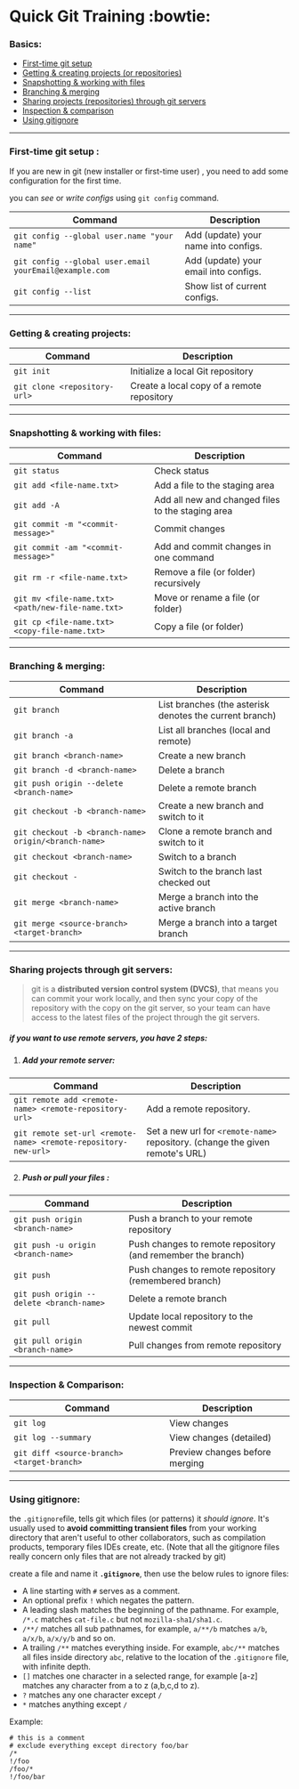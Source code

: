 # Quick Git Training :bowtie:

### Basics:

- [First-time git setup](#first-time-git-setup)
- [Getting & creating projects (or repositories)](#getting--creating-projects)
- [Snapshotting & working with files](#snapshotting--working-with-files)
- [Branching & merging](#branching--merging)
- [Sharing projects (repositories) through git servers](#sharing-projects-through-git-servers)
- [Inspection & comparison](#inspection--comparison)
- [Using gitignore](#using-gitignore)

---

### First-time git setup :

If you are new in git (new installer or first-time user) , you need to add some configuration for the first time.

you can *see* or *write* *configs* using `git config` command.

| Command | Description |
| ------- | ----------- |
| `git config --global user.name "your name"` | Add (update) your name into configs. |
| `git config --global user.email yourEmail@example.com` | Add (update) your email into configs. |
| `git config --list` | Show list of current configs. |

---

### Getting & creating projects:

| Command | Description |
| ------- | ----------- |
| `git init` | Initialize a local Git repository |
| `git clone <repository-url>` | Create a local copy of a remote repository |

---

### Snapshotting & working with files:

| Command | Description |
| ------- | ----------- |
| `git status` | Check status |
| `git add <file-name.txt>` | Add a file to the staging area |
| `git add -A` | Add all new and changed files to the staging area |
| `git commit -m "<commit-message>"` | Commit changes |
| `git commit -am "<commit-message>"` | Add and commit changes in one command |
| `git rm -r <file-name.txt>` | Remove a file (or folder) recursively |
| `git mv <file-name.txt>` `<path/new-file-name.txt>` | Move or rename a file (or folder) |
| `git cp <file-name.txt> <copy-file-name.txt>` | Copy a file (or folder) |

---

### Branching & merging:

| Command | Description |
| ------- | ----------- |
| `git branch` | List branches (the asterisk denotes the current branch) |
| `git branch -a` | List all branches (local and remote) |
| `git branch <branch-name>` | Create a new branch |
| `git branch -d <branch-name>` | Delete a branch |
| `git push origin --delete <branch-name>` | Delete a remote branch |
| `git checkout -b <branch-name>` | Create a new branch and switch to it |
| `git checkout -b <branch-name> origin/<branch-name>` | Clone a remote branch and switch to it |
| `git checkout <branch-name>` | Switch to a branch |
| `git checkout -` | Switch to the branch last checked out |
| `git merge <branch-name>` | Merge a branch into the active branch |
| `git merge <source-branch> <target-branch>` | Merge a branch into a target branch |

---

### Sharing projects through git servers:

> git is a **distributed version control system (DVCS)**, that means you can commit your work locally, and then sync your copy of the repository with the copy on the git server, so your team can have access to the latest files of the project through the git servers.

##### if you want to use remote servers, you have 2 steps:

1. #####  Add your remote server:

| Command | Description |
| ------- | ----------- |
| `git remote add <remote-name> <remote-repository-url>` | Add a remote repository. |
| `git remote set-url <remote-name> <remote-repository-new-url>` | Set a new url for `<remote-name>` repository. (change the given remote's URL) |

2. #####  Push or pull  your files :

| Command | Description |
| ------- | ----------- |
| `git push origin <branch-name>` | Push a branch to your remote repository |
| `git push -u origin <branch-name>` | Push changes to remote repository (and remember the branch) |
| `git push` | Push changes to remote repository (remembered branch) |
| `git push origin --delete <branch-name>` | Delete a remote branch |
| `git pull` | Update local repository to the newest commit |
| `git pull origin <branch-name>` | Pull changes from remote repository |

---

### Inspection & Comparison:

| Command | Description |
| ------- | ----------- |
| `git log` | View changes |
| `git log --summary` | View changes (detailed) |
| `git diff <source-branch> <target-branch>` | Preview changes before merging |

---

### Using gitignore:

the `.gitignore`file,  tells git which files (or patterns) it *should ignore*. It's usually used to **avoid committing transient files** from your working directory that aren't useful to other collaborators, such as compilation products, temporary files IDEs create, etc.
(Note that all the gitignore files really concern only files that are not already tracked by git)

create a file and name it  **`.gitignore`**, then use the below rules to ignore files:

- A line starting with `#` serves as a comment.
- An optional prefix `!` which negates the pattern.
- A leading slash matches the beginning of the pathname. For example, `/*.c` matches `cat-file.c` but not `mozilla-sha1/sha1.c`.
- `/**/` matches all sub pathnames, for example, `a/**/b` matches `a/b`, `a/x/b`, `a/x/y/b` and so on.
- A trailing `/**` matches everything inside. For example, `abc/**` matches all files inside directory `abc`, relative to the location of the `.gitignore` file, with infinite depth.
- `[]` matches one character in a selected range, for example [a-z] matches any character from a to z (a,b,c,d to z).
- `?` matches any one character except `/`
- `*` matches anything except `/`

Example:

```git
# this is a comment
# exclude everything except directory foo/bar
/*
!/foo
/foo/*
!/foo/bar
```

